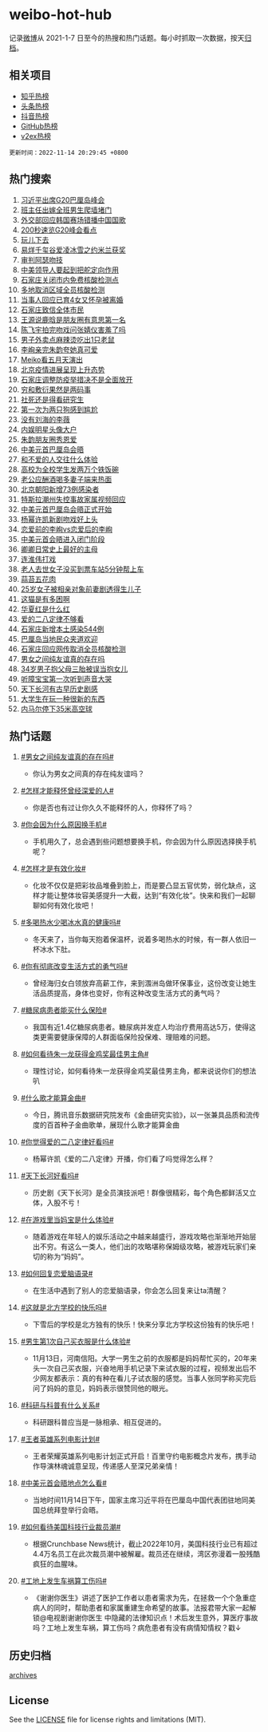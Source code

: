 # weibo-hot-hub

记录[微博](https://www.weibo.com)从 2021-1-7 日至今的热搜和热门话题。每小时抓取一次数据，按天[归档](archives)。

## 相关项目

- [知乎热榜](https://github.com/lonnyzhang423/zhihu-hot-hub)
- [头条热榜](https://github.com/lonnyzhang423/toutiao-hot-hub)
- [抖音热榜](https://github.com/lonnyzhang423/douyin-hot-hub)
- [GitHub热榜](https://github.com/lonnyzhang423/github-hot-hub)
- [v2ex热榜](https://github.com/lonnyzhang423/v2ex-hot-hub)


`更新时间：2022-11-14 20:29:45 +0800`

## 热门搜索

1. [习近平出席G20巴厘岛峰会](https://m.weibo.cn/search?containerid=100103type%3D1%26t%3D10%26q%3D%23%E4%B9%A0%E8%BF%91%E5%B9%B3%E5%87%BA%E5%B8%ADG20%E5%B7%B4%E5%8E%98%E5%B2%9B%E5%B3%B0%E4%BC%9A%23&stream_entry_id=51&isnewpage=1&extparam=seat%3D1%26cate%3D10103%26pos%3D0%26dgr%3D0%26filter_type%3Drealtimehot%26c_type%3D51%26display_time%3D1668428983%26pre_seqid%3D1668428983715027607163&luicode=10000011&lfid=106003type%253D25%2526t%253D3%2526disable_hot%253D1%2526filter_type%253Drealtimehot)
1. [班主任出嫁全班男生爬墙堵门](https://m.weibo.cn/search?containerid=100103type%3D1%26t%3D10%26q%3D%23%E7%8F%AD%E4%B8%BB%E4%BB%BB%E5%87%BA%E5%AB%81%E5%85%A8%E7%8F%AD%E7%94%B7%E7%94%9F%E7%88%AC%E5%A2%99%E5%A0%B5%E9%97%A8%23&stream_entry_id=31&isnewpage=1&extparam=seat%3D1%26lcate%3D5001%26filter_type%3Drealtimehot%26dgr%3D0%26c_type%3D31%26q%3D%2523%25E7%258F%25AD%25E4%25B8%25BB%25E4%25BB%25BB%25E5%2587%25BA%25E5%25AB%2581%25E5%2585%25A8%25E7%258F%25AD%25E7%2594%25B7%25E7%2594%259F%25E7%2588%25AC%25E5%25A2%2599%25E5%25A0%25B5%25E9%2597%25A8%2523%26cate%3D5001%26pos%3D0%26band_rank%3D1%26flag%3D1%26realpos%3D1%26display_time%3D1668428983%26pre_seqid%3D1668428983715027607163&luicode=10000011&lfid=106003type%253D25%2526t%253D3%2526disable_hot%253D1%2526filter_type%253Drealtimehot)
1. [外交部回应韩国赛场错播中国国歌](https://m.weibo.cn/search?containerid=100103type%3D1%26t%3D10%26q%3D%23%E5%A4%96%E4%BA%A4%E9%83%A8%E5%9B%9E%E5%BA%94%E9%9F%A9%E5%9B%BD%E8%B5%9B%E5%9C%BA%E9%94%99%E6%92%AD%E4%B8%AD%E5%9B%BD%E5%9B%BD%E6%AD%8C%23&stream_entry_id=31&isnewpage=1&extparam=seat%3D1%26lcate%3D5001%26filter_type%3Drealtimehot%26dgr%3D0%26c_type%3D31%26q%3D%2523%25E5%25A4%2596%25E4%25BA%25A4%25E9%2583%25A8%25E5%259B%259E%25E5%25BA%2594%25E9%259F%25A9%25E5%259B%25BD%25E8%25B5%259B%25E5%259C%25BA%25E9%2594%2599%25E6%2592%25AD%25E4%25B8%25AD%25E5%259B%25BD%25E5%259B%25BD%25E6%25AD%258C%2523%26cate%3D5001%26pos%3D1%26band_rank%3D2%26flag%3D0%26realpos%3D2%26display_time%3D1668428983%26pre_seqid%3D1668428983715027607163&luicode=10000011&lfid=106003type%253D25%2526t%253D3%2526disable_hot%253D1%2526filter_type%253Drealtimehot)
1. [200秒速览G20峰会看点](https://m.weibo.cn/search?containerid=100103type%3D1%26t%3D10%26q%3D%23200%E7%A7%92%E9%80%9F%E8%A7%88G20%E5%B3%B0%E4%BC%9A%E7%9C%8B%E7%82%B9%23&stream_entry_id=31&isnewpage=1&extparam=seat%3D1%26lcate%3D5001%26filter_type%3Drealtimehot%26dgr%3D0%26c_type%3D31%26q%3D%2523200%25E7%25A7%2592%25E9%2580%259F%25E8%25A7%2588G20%25E5%25B3%25B0%25E4%25BC%259A%25E7%259C%258B%25E7%2582%25B9%2523%26cate%3D5001%26pos%3D2%26band_rank%3D3%26flag%3D0%26realpos%3D3%26display_time%3D1668428983%26pre_seqid%3D1668428983715027607163&luicode=10000011&lfid=106003type%253D25%2526t%253D3%2526disable_hot%253D1%2526filter_type%253Drealtimehot)
1. [玩儿下去](https://m.weibo.cn/search?containerid=100103type%3D1%26t%3D10%26q%3D%23%E7%8E%A9%E5%84%BF%E4%B8%8B%E5%8E%BB%23&stream_entry_id=31&isnewpage=1&extparam=seat%3D1%26lcate%3D5001%26filter_type%3Drealtimehot%26dgr%3D0%26c_type%3D31%26adid%3D171890%26q%3D%2523%25E7%258E%25A9%25E5%2584%25BF%25E4%25B8%258B%25E5%258E%25BB%2523%26cate%3D5001%26pos%3D3%26topic_ad%3D1%26band_rank%3D4%26display_time%3D1668428983%26pre_seqid%3D1668428983715027607163&luicode=10000011&lfid=106003type%253D25%2526t%253D3%2526disable_hot%253D1%2526filter_type%253Drealtimehot)
1. [易烊千玺谷爱凌冰雪之约米兰获奖](https://m.weibo.cn/search?containerid=100103type%3D1%26t%3D10%26q%3D%23%E6%98%93%E7%83%8A%E5%8D%83%E7%8E%BA%E8%B0%B7%E7%88%B1%E5%87%8C%E5%86%B0%E9%9B%AA%E4%B9%8B%E7%BA%A6%E7%B1%B3%E5%85%B0%E8%8E%B7%E5%A5%96%23&stream_entry_id=31&isnewpage=1&extparam=seat%3D1%26lcate%3D5001%26filter_type%3Drealtimehot%26dgr%3D0%26c_type%3D31%26q%3D%2523%25E6%2598%2593%25E7%2583%258A%25E5%258D%2583%25E7%258E%25BA%25E8%25B0%25B7%25E7%2588%25B1%25E5%2587%258C%25E5%2586%25B0%25E9%259B%25AA%25E4%25B9%258B%25E7%25BA%25A6%25E7%25B1%25B3%25E5%2585%25B0%25E8%258E%25B7%25E5%25A5%2596%2523%26cate%3D5001%26pos%3D4%26band_rank%3D4%26flag%3D1%26realpos%3D4%26display_time%3D1668428983%26pre_seqid%3D1668428983715027607163&luicode=10000011&lfid=106003type%253D25%2526t%253D3%2526disable_hot%253D1%2526filter_type%253Drealtimehot)
1. [审判阿瑟吻技](https://m.weibo.cn/search?containerid=100103type%3D1%26t%3D10%26q%3D%23%E5%AE%A1%E5%88%A4%E9%98%BF%E7%91%9F%E5%90%BB%E6%8A%80%23&stream_entry_id=31&isnewpage=1&extparam=seat%3D1%26lcate%3D5001%26filter_type%3Drealtimehot%26dgr%3D0%26c_type%3D31%26q%3D%2523%25E5%25AE%25A1%25E5%2588%25A4%25E9%2598%25BF%25E7%2591%259F%25E5%2590%25BB%25E6%258A%2580%2523%26cate%3D5001%26pos%3D5%26band_rank%3D5%26flag%3D1%26realpos%3D5%26display_time%3D1668428983%26pre_seqid%3D1668428983715027607163&luicode=10000011&lfid=106003type%253D25%2526t%253D3%2526disable_hot%253D1%2526filter_type%253Drealtimehot)
1. [中美领导人要起到把舵定向作用](https://m.weibo.cn/search?containerid=100103type%3D1%26t%3D10%26q%3D%23%E4%B8%AD%E7%BE%8E%E9%A2%86%E5%AF%BC%E4%BA%BA%E8%A6%81%E8%B5%B7%E5%88%B0%E6%8A%8A%E8%88%B5%E5%AE%9A%E5%90%91%E4%BD%9C%E7%94%A8%23&stream_entry_id=31&isnewpage=1&extparam=seat%3D1%26lcate%3D5001%26filter_type%3Drealtimehot%26dgr%3D0%26c_type%3D31%26q%3D%2523%25E4%25B8%25AD%25E7%25BE%258E%25E9%25A2%2586%25E5%25AF%25BC%25E4%25BA%25BA%25E8%25A6%2581%25E8%25B5%25B7%25E5%2588%25B0%25E6%258A%258A%25E8%2588%25B5%25E5%25AE%259A%25E5%2590%2591%25E4%25BD%259C%25E7%2594%25A8%2523%26cate%3D5001%26pos%3D6%26band_rank%3D6%26flag%3D0%26realpos%3D6%26display_time%3D1668428983%26pre_seqid%3D1668428983715027607163&luicode=10000011&lfid=106003type%253D25%2526t%253D3%2526disable_hot%253D1%2526filter_type%253Drealtimehot)
1. [石家庄关闭市内免费核酸检测点](https://m.weibo.cn/search?containerid=100103type%3D1%26t%3D10%26q%3D%23%E7%9F%B3%E5%AE%B6%E5%BA%84%E5%85%B3%E9%97%AD%E5%B8%82%E5%86%85%E5%85%8D%E8%B4%B9%E6%A0%B8%E9%85%B8%E6%A3%80%E6%B5%8B%E7%82%B9%23&stream_entry_id=31&isnewpage=1&extparam=seat%3D1%26lcate%3D5001%26filter_type%3Drealtimehot%26dgr%3D0%26c_type%3D31%26q%3D%2523%25E7%259F%25B3%25E5%25AE%25B6%25E5%25BA%2584%25E5%2585%25B3%25E9%2597%25AD%25E5%25B8%2582%25E5%2586%2585%25E5%2585%258D%25E8%25B4%25B9%25E6%25A0%25B8%25E9%2585%25B8%25E6%25A3%2580%25E6%25B5%258B%25E7%2582%25B9%2523%26cate%3D5001%26pos%3D7%26band_rank%3D7%26flag%3D2%26realpos%3D7%26display_time%3D1668428983%26pre_seqid%3D1668428983715027607163&luicode=10000011&lfid=106003type%253D25%2526t%253D3%2526disable_hot%253D1%2526filter_type%253Drealtimehot)
1. [多地取消区域全员核酸检测](https://m.weibo.cn/search?containerid=100103type%3D1%26t%3D10%26q%3D%23%E5%A4%9A%E5%9C%B0%E5%8F%96%E6%B6%88%E5%8C%BA%E5%9F%9F%E5%85%A8%E5%91%98%E6%A0%B8%E9%85%B8%E6%A3%80%E6%B5%8B%23&stream_entry_id=31&isnewpage=1&extparam=seat%3D1%26lcate%3D5001%26filter_type%3Drealtimehot%26dgr%3D0%26c_type%3D31%26q%3D%2523%25E5%25A4%259A%25E5%259C%25B0%25E5%258F%2596%25E6%25B6%2588%25E5%258C%25BA%25E5%259F%259F%25E5%2585%25A8%25E5%2591%2598%25E6%25A0%25B8%25E9%2585%25B8%25E6%25A3%2580%25E6%25B5%258B%2523%26cate%3D5001%26pos%3D8%26band_rank%3D8%26flag%3D16%26realpos%3D8%26display_time%3D1668428983%26pre_seqid%3D1668428983715027607163&luicode=10000011&lfid=106003type%253D25%2526t%253D3%2526disable_hot%253D1%2526filter_type%253Drealtimehot)
1. [当事人回应已育4女又怀孕被离婚](https://m.weibo.cn/search?containerid=100103type%3D1%26t%3D10%26q%3D%23%E5%BD%93%E4%BA%8B%E4%BA%BA%E5%9B%9E%E5%BA%94%E5%B7%B2%E8%82%B24%E5%A5%B3%E5%8F%88%E6%80%80%E5%AD%95%E8%A2%AB%E7%A6%BB%E5%A9%9A%23&stream_entry_id=31&isnewpage=1&extparam=seat%3D1%26lcate%3D5001%26filter_type%3Drealtimehot%26dgr%3D0%26c_type%3D31%26q%3D%2523%25E5%25BD%2593%25E4%25BA%258B%25E4%25BA%25BA%25E5%259B%259E%25E5%25BA%2594%25E5%25B7%25B2%25E8%2582%25B24%25E5%25A5%25B3%25E5%258F%2588%25E6%2580%2580%25E5%25AD%2595%25E8%25A2%25AB%25E7%25A6%25BB%25E5%25A9%259A%2523%26cate%3D5001%26pos%3D9%26band_rank%3D9%26flag%3D0%26realpos%3D9%26display_time%3D1668428983%26pre_seqid%3D1668428983715027607163&luicode=10000011&lfid=106003type%253D25%2526t%253D3%2526disable_hot%253D1%2526filter_type%253Drealtimehot)
1. [石家庄致信全体市民](https://m.weibo.cn/search?containerid=100103type%3D1%26t%3D10%26q%3D%23%E7%9F%B3%E5%AE%B6%E5%BA%84%E8%87%B4%E4%BF%A1%E5%85%A8%E4%BD%93%E5%B8%82%E6%B0%91%23&stream_entry_id=31&isnewpage=1&extparam=seat%3D1%26lcate%3D5001%26filter_type%3Drealtimehot%26dgr%3D0%26c_type%3D31%26q%3D%2523%25E7%259F%25B3%25E5%25AE%25B6%25E5%25BA%2584%25E8%2587%25B4%25E4%25BF%25A1%25E5%2585%25A8%25E4%25BD%2593%25E5%25B8%2582%25E6%25B0%2591%2523%26cate%3D5001%26pos%3D10%26band_rank%3D10%26flag%3D16%26realpos%3D10%26display_time%3D1668428983%26pre_seqid%3D1668428983715027607163&luicode=10000011&lfid=106003type%253D25%2526t%253D3%2526disable_hot%253D1%2526filter_type%253Drealtimehot)
1. [王源说鹿晗是朋友圈有意思第一名](https://m.weibo.cn/search?containerid=100103type%3D1%26t%3D10%26q%3D%23%E7%8E%8B%E6%BA%90%E8%AF%B4%E9%B9%BF%E6%99%97%E6%98%AF%E6%9C%8B%E5%8F%8B%E5%9C%88%E6%9C%89%E6%84%8F%E6%80%9D%E7%AC%AC%E4%B8%80%E5%90%8D%23&stream_entry_id=31&isnewpage=1&extparam=seat%3D1%26lcate%3D5001%26filter_type%3Drealtimehot%26dgr%3D0%26c_type%3D31%26q%3D%2523%25E7%258E%258B%25E6%25BA%2590%25E8%25AF%25B4%25E9%25B9%25BF%25E6%2599%2597%25E6%2598%25AF%25E6%259C%258B%25E5%258F%258B%25E5%259C%2588%25E6%259C%2589%25E6%2584%258F%25E6%2580%259D%25E7%25AC%25AC%25E4%25B8%2580%25E5%2590%258D%2523%26cate%3D5001%26pos%3D11%26band_rank%3D11%26flag%3D2%26realpos%3D11%26display_time%3D1668428983%26pre_seqid%3D1668428983715027607163&luicode=10000011&lfid=106003type%253D25%2526t%253D3%2526disable_hot%253D1%2526filter_type%253Drealtimehot)
1. [陈飞宇拍完吻戏问张婧仪害羞了吗](https://m.weibo.cn/search?containerid=100103type%3D1%26t%3D10%26q%3D%23%E9%99%88%E9%A3%9E%E5%AE%87%E6%8B%8D%E5%AE%8C%E5%90%BB%E6%88%8F%E9%97%AE%E5%BC%A0%E5%A9%A7%E4%BB%AA%E5%AE%B3%E7%BE%9E%E4%BA%86%E5%90%97%23&stream_entry_id=31&isnewpage=1&extparam=seat%3D1%26lcate%3D5001%26filter_type%3Drealtimehot%26dgr%3D0%26c_type%3D31%26q%3D%2523%25E9%2599%2588%25E9%25A3%259E%25E5%25AE%2587%25E6%258B%258D%25E5%25AE%258C%25E5%2590%25BB%25E6%2588%258F%25E9%2597%25AE%25E5%25BC%25A0%25E5%25A9%25A7%25E4%25BB%25AA%25E5%25AE%25B3%25E7%25BE%259E%25E4%25BA%2586%25E5%2590%2597%2523%26cate%3D5001%26pos%3D12%26band_rank%3D12%26flag%3D0%26realpos%3D12%26display_time%3D1668428983%26pre_seqid%3D1668428983715027607163&luicode=10000011&lfid=106003type%253D25%2526t%253D3%2526disable_hot%253D1%2526filter_type%253Drealtimehot)
1. [男子外卖点麻辣烫吃出1只老鼠](https://m.weibo.cn/search?containerid=100103type%3D1%26t%3D10%26q%3D%23%E7%94%B7%E5%AD%90%E5%A4%96%E5%8D%96%E7%82%B9%E9%BA%BB%E8%BE%A3%E7%83%AB%E5%90%83%E5%87%BA1%E5%8F%AA%E8%80%81%E9%BC%A0%23&stream_entry_id=31&isnewpage=1&extparam=seat%3D1%26lcate%3D5001%26filter_type%3Drealtimehot%26dgr%3D0%26c_type%3D31%26q%3D%2523%25E7%2594%25B7%25E5%25AD%2590%25E5%25A4%2596%25E5%258D%2596%25E7%2582%25B9%25E9%25BA%25BB%25E8%25BE%25A3%25E7%2583%25AB%25E5%2590%2583%25E5%2587%25BA1%25E5%258F%25AA%25E8%2580%2581%25E9%25BC%25A0%2523%26cate%3D5001%26pos%3D13%26band_rank%3D13%26flag%3D1%26realpos%3D13%26display_time%3D1668428983%26pre_seqid%3D1668428983715027607163&luicode=10000011&lfid=106003type%253D25%2526t%253D3%2526disable_hot%253D1%2526filter_type%253Drealtimehot)
1. [李峋亲完朱韵夸她真可爱](https://m.weibo.cn/search?containerid=100103type%3D1%26t%3D10%26q%3D%23%E6%9D%8E%E5%B3%8B%E4%BA%B2%E5%AE%8C%E6%9C%B1%E9%9F%B5%E5%A4%B8%E5%A5%B9%E7%9C%9F%E5%8F%AF%E7%88%B1%23&stream_entry_id=31&isnewpage=1&extparam=seat%3D1%26lcate%3D5001%26filter_type%3Drealtimehot%26dgr%3D0%26c_type%3D31%26q%3D%2523%25E6%259D%258E%25E5%25B3%258B%25E4%25BA%25B2%25E5%25AE%258C%25E6%259C%25B1%25E9%259F%25B5%25E5%25A4%25B8%25E5%25A5%25B9%25E7%259C%259F%25E5%258F%25AF%25E7%2588%25B1%2523%26cate%3D5001%26pos%3D14%26band_rank%3D14%26flag%3D1%26realpos%3D14%26display_time%3D1668428983%26pre_seqid%3D1668428983715027607163&luicode=10000011&lfid=106003type%253D25%2526t%253D3%2526disable_hot%253D1%2526filter_type%253Drealtimehot)
1. [Meiko看五月天演出](https://m.weibo.cn/search?containerid=100103type%3D1%26t%3D10%26q%3D%23Meiko%E7%9C%8B%E4%BA%94%E6%9C%88%E5%A4%A9%E6%BC%94%E5%87%BA%23&stream_entry_id=31&isnewpage=1&extparam=seat%3D1%26lcate%3D5001%26filter_type%3Drealtimehot%26dgr%3D0%26c_type%3D31%26q%3D%2523Meiko%25E7%259C%258B%25E4%25BA%2594%25E6%259C%2588%25E5%25A4%25A9%25E6%25BC%2594%25E5%2587%25BA%2523%26cate%3D5001%26pos%3D15%26band_rank%3D15%26flag%3D1%26realpos%3D15%26display_time%3D1668428983%26pre_seqid%3D1668428983715027607163&luicode=10000011&lfid=106003type%253D25%2526t%253D3%2526disable_hot%253D1%2526filter_type%253Drealtimehot)
1. [北京疫情进展呈现上升态势](https://m.weibo.cn/search?containerid=100103type%3D1%26t%3D10%26q%3D%23%E5%8C%97%E4%BA%AC%E7%96%AB%E6%83%85%E8%BF%9B%E5%B1%95%E5%91%88%E7%8E%B0%E4%B8%8A%E5%8D%87%E6%80%81%E5%8A%BF%23&stream_entry_id=31&isnewpage=1&extparam=seat%3D1%26lcate%3D5001%26filter_type%3Drealtimehot%26dgr%3D0%26c_type%3D31%26q%3D%2523%25E5%258C%2597%25E4%25BA%25AC%25E7%2596%25AB%25E6%2583%2585%25E8%25BF%259B%25E5%25B1%2595%25E5%2591%2588%25E7%258E%25B0%25E4%25B8%258A%25E5%258D%2587%25E6%2580%2581%25E5%258A%25BF%2523%26cate%3D5001%26pos%3D16%26band_rank%3D16%26flag%3D1%26realpos%3D16%26display_time%3D1668428983%26pre_seqid%3D1668428983715027607163&luicode=10000011&lfid=106003type%253D25%2526t%253D3%2526disable_hot%253D1%2526filter_type%253Drealtimehot)
1. [石家庄调整防疫举措决不是全面放开](https://m.weibo.cn/search?containerid=100103type%3D1%26t%3D10%26q%3D%23%E7%9F%B3%E5%AE%B6%E5%BA%84%E8%B0%83%E6%95%B4%E9%98%B2%E7%96%AB%E4%B8%BE%E6%8E%AA%E5%86%B3%E4%B8%8D%E6%98%AF%E5%85%A8%E9%9D%A2%E6%94%BE%E5%BC%80%23&stream_entry_id=31&isnewpage=1&extparam=seat%3D1%26lcate%3D5001%26filter_type%3Drealtimehot%26dgr%3D0%26c_type%3D31%26q%3D%2523%25E7%259F%25B3%25E5%25AE%25B6%25E5%25BA%2584%25E8%25B0%2583%25E6%2595%25B4%25E9%2598%25B2%25E7%2596%25AB%25E4%25B8%25BE%25E6%258E%25AA%25E5%2586%25B3%25E4%25B8%258D%25E6%2598%25AF%25E5%2585%25A8%25E9%259D%25A2%25E6%2594%25BE%25E5%25BC%2580%2523%26cate%3D5001%26pos%3D17%26band_rank%3D17%26flag%3D0%26realpos%3D17%26display_time%3D1668428983%26pre_seqid%3D1668428983715027607163&luicode=10000011&lfid=106003type%253D25%2526t%253D3%2526disable_hot%253D1%2526filter_type%253Drealtimehot)
1. [穷和敷衍果然是两码事](https://m.weibo.cn/search?containerid=100103type%3D1%26t%3D10%26q%3D%23%E7%A9%B7%E5%92%8C%E6%95%B7%E8%A1%8D%E6%9E%9C%E7%84%B6%E6%98%AF%E4%B8%A4%E7%A0%81%E4%BA%8B%23&stream_entry_id=31&isnewpage=1&extparam=seat%3D1%26lcate%3D5001%26filter_type%3Drealtimehot%26dgr%3D0%26c_type%3D31%26q%3D%2523%25E7%25A9%25B7%25E5%2592%258C%25E6%2595%25B7%25E8%25A1%258D%25E6%259E%259C%25E7%2584%25B6%25E6%2598%25AF%25E4%25B8%25A4%25E7%25A0%2581%25E4%25BA%258B%2523%26cate%3D5001%26pos%3D18%26band_rank%3D18%26flag%3D1%26realpos%3D18%26display_time%3D1668428983%26pre_seqid%3D1668428983715027607163&luicode=10000011&lfid=106003type%253D25%2526t%253D3%2526disable_hot%253D1%2526filter_type%253Drealtimehot)
1. [社死还是得看研究生](https://m.weibo.cn/search?containerid=100103type%3D1%26t%3D10%26q%3D%23%E7%A4%BE%E6%AD%BB%E8%BF%98%E6%98%AF%E5%BE%97%E7%9C%8B%E7%A0%94%E7%A9%B6%E7%94%9F%23&stream_entry_id=31&isnewpage=1&extparam=seat%3D1%26lcate%3D5001%26filter_type%3Drealtimehot%26dgr%3D0%26c_type%3D31%26q%3D%2523%25E7%25A4%25BE%25E6%25AD%25BB%25E8%25BF%2598%25E6%2598%25AF%25E5%25BE%2597%25E7%259C%258B%25E7%25A0%2594%25E7%25A9%25B6%25E7%2594%259F%2523%26cate%3D5001%26pos%3D19%26band_rank%3D19%26flag%3D0%26realpos%3D19%26display_time%3D1668428983%26pre_seqid%3D1668428983715027607163&luicode=10000011&lfid=106003type%253D25%2526t%253D3%2526disable_hot%253D1%2526filter_type%253Drealtimehot)
1. [第一次为两只狗感到尴尬](https://m.weibo.cn/search?containerid=100103type%3D1%26t%3D10%26q%3D%23%E7%AC%AC%E4%B8%80%E6%AC%A1%E4%B8%BA%E4%B8%A4%E5%8F%AA%E7%8B%97%E6%84%9F%E5%88%B0%E5%B0%B4%E5%B0%AC%23&stream_entry_id=31&isnewpage=1&extparam=seat%3D1%26lcate%3D5001%26filter_type%3Drealtimehot%26dgr%3D0%26c_type%3D31%26q%3D%2523%25E7%25AC%25AC%25E4%25B8%2580%25E6%25AC%25A1%25E4%25B8%25BA%25E4%25B8%25A4%25E5%258F%25AA%25E7%258B%2597%25E6%2584%259F%25E5%2588%25B0%25E5%25B0%25B4%25E5%25B0%25AC%2523%26cate%3D5001%26pos%3D20%26band_rank%3D20%26flag%3D1%26realpos%3D20%26display_time%3D1668428983%26pre_seqid%3D1668428983715027607163&luicode=10000011&lfid=106003type%253D25%2526t%253D3%2526disable_hot%253D1%2526filter_type%253Drealtimehot)
1. [没有刘海的李薇](https://m.weibo.cn/search?containerid=100103type%3D1%26t%3D10%26q%3D%23%E6%B2%A1%E6%9C%89%E5%88%98%E6%B5%B7%E7%9A%84%E6%9D%8E%E8%96%87%23&stream_entry_id=31&isnewpage=1&extparam=seat%3D1%26lcate%3D5001%26filter_type%3Drealtimehot%26dgr%3D0%26c_type%3D31%26q%3D%2523%25E6%25B2%25A1%25E6%259C%2589%25E5%2588%2598%25E6%25B5%25B7%25E7%259A%2584%25E6%259D%258E%25E8%2596%2587%2523%26cate%3D5001%26pos%3D21%26band_rank%3D21%26flag%3D1%26realpos%3D21%26display_time%3D1668428983%26pre_seqid%3D1668428983715027607163&luicode=10000011&lfid=106003type%253D25%2526t%253D3%2526disable_hot%253D1%2526filter_type%253Drealtimehot)
1. [内娱明星头像大户](https://m.weibo.cn/search?containerid=100103type%3D1%26t%3D10%26q%3D%23%E5%86%85%E5%A8%B1%E6%98%8E%E6%98%9F%E5%A4%B4%E5%83%8F%E5%A4%A7%E6%88%B7%23&stream_entry_id=31&isnewpage=1&extparam=seat%3D1%26lcate%3D5001%26filter_type%3Drealtimehot%26dgr%3D0%26c_type%3D31%26q%3D%2523%25E5%2586%2585%25E5%25A8%25B1%25E6%2598%258E%25E6%2598%259F%25E5%25A4%25B4%25E5%2583%258F%25E5%25A4%25A7%25E6%2588%25B7%2523%26cate%3D5001%26pos%3D22%26band_rank%3D22%26flag%3D0%26realpos%3D22%26display_time%3D1668428983%26pre_seqid%3D1668428983715027607163&luicode=10000011&lfid=106003type%253D25%2526t%253D3%2526disable_hot%253D1%2526filter_type%253Drealtimehot)
1. [朱韵朋友圈秀恩爱](https://m.weibo.cn/search?containerid=100103type%3D1%26t%3D10%26q%3D%23%E6%9C%B1%E9%9F%B5%E6%9C%8B%E5%8F%8B%E5%9C%88%E7%A7%80%E6%81%A9%E7%88%B1%23&stream_entry_id=31&isnewpage=1&extparam=seat%3D1%26lcate%3D5001%26filter_type%3Drealtimehot%26dgr%3D0%26c_type%3D31%26q%3D%2523%25E6%259C%25B1%25E9%259F%25B5%25E6%259C%258B%25E5%258F%258B%25E5%259C%2588%25E7%25A7%2580%25E6%2581%25A9%25E7%2588%25B1%2523%26cate%3D5001%26pos%3D23%26band_rank%3D23%26flag%3D0%26realpos%3D23%26display_time%3D1668428983%26pre_seqid%3D1668428983715027607163&luicode=10000011&lfid=106003type%253D25%2526t%253D3%2526disable_hot%253D1%2526filter_type%253Drealtimehot)
1. [中美元首巴厘岛会晤](https://m.weibo.cn/search?containerid=100103type%3D1%26t%3D10%26q%3D%23%E4%B8%AD%E7%BE%8E%E5%85%83%E9%A6%96%E5%B7%B4%E5%8E%98%E5%B2%9B%E4%BC%9A%E6%99%A4%23&stream_entry_id=31&isnewpage=1&extparam=seat%3D1%26lcate%3D5001%26filter_type%3Drealtimehot%26dgr%3D0%26c_type%3D31%26q%3D%2523%25E4%25B8%25AD%25E7%25BE%258E%25E5%2585%2583%25E9%25A6%2596%25E5%25B7%25B4%25E5%258E%2598%25E5%25B2%259B%25E4%25BC%259A%25E6%2599%25A4%2523%26cate%3D5001%26pos%3D24%26band_rank%3D24%26flag%3D0%26realpos%3D24%26display_time%3D1668428983%26pre_seqid%3D1668428983715027607163&luicode=10000011&lfid=106003type%253D25%2526t%253D3%2526disable_hot%253D1%2526filter_type%253Drealtimehot)
1. [和不爱的人交往什么体验](https://m.weibo.cn/search?containerid=100103type%3D1%26t%3D10%26q%3D%23%E5%92%8C%E4%B8%8D%E7%88%B1%E7%9A%84%E4%BA%BA%E4%BA%A4%E5%BE%80%E4%BB%80%E4%B9%88%E4%BD%93%E9%AA%8C%23&stream_entry_id=31&isnewpage=1&extparam=seat%3D1%26lcate%3D5001%26filter_type%3Drealtimehot%26dgr%3D0%26c_type%3D31%26q%3D%2523%25E5%2592%258C%25E4%25B8%258D%25E7%2588%25B1%25E7%259A%2584%25E4%25BA%25BA%25E4%25BA%25A4%25E5%25BE%2580%25E4%25BB%2580%25E4%25B9%2588%25E4%25BD%2593%25E9%25AA%258C%2523%26cate%3D5001%26pos%3D25%26band_rank%3D25%26flag%3D0%26realpos%3D25%26display_time%3D1668428983%26pre_seqid%3D1668428983715027607163&luicode=10000011&lfid=106003type%253D25%2526t%253D3%2526disable_hot%253D1%2526filter_type%253Drealtimehot)
1. [高校为全校学生发两万个铁饭碗](https://m.weibo.cn/search?containerid=100103type%3D1%26t%3D10%26q%3D%23%E9%AB%98%E6%A0%A1%E4%B8%BA%E5%85%A8%E6%A0%A1%E5%AD%A6%E7%94%9F%E5%8F%91%E4%B8%A4%E4%B8%87%E4%B8%AA%E9%93%81%E9%A5%AD%E7%A2%97%23&stream_entry_id=31&isnewpage=1&extparam=seat%3D1%26lcate%3D5001%26filter_type%3Drealtimehot%26dgr%3D0%26c_type%3D31%26q%3D%2523%25E9%25AB%2598%25E6%25A0%25A1%25E4%25B8%25BA%25E5%2585%25A8%25E6%25A0%25A1%25E5%25AD%25A6%25E7%2594%259F%25E5%258F%2591%25E4%25B8%25A4%25E4%25B8%2587%25E4%25B8%25AA%25E9%2593%2581%25E9%25A5%25AD%25E7%25A2%2597%2523%26cate%3D5001%26pos%3D26%26band_rank%3D26%26flag%3D1%26realpos%3D26%26display_time%3D1668428983%26pre_seqid%3D1668428983715027607163&luicode=10000011&lfid=106003type%253D25%2526t%253D3%2526disable_hot%253D1%2526filter_type%253Drealtimehot)
1. [老公应酬酒喝多妻子端来热面](https://m.weibo.cn/search?containerid=100103type%3D1%26t%3D10%26q%3D%23%E8%80%81%E5%85%AC%E5%BA%94%E9%85%AC%E9%85%92%E5%96%9D%E5%A4%9A%E5%A6%BB%E5%AD%90%E7%AB%AF%E6%9D%A5%E7%83%AD%E9%9D%A2%23&stream_entry_id=31&isnewpage=1&extparam=seat%3D1%26lcate%3D5001%26filter_type%3Drealtimehot%26dgr%3D0%26c_type%3D31%26q%3D%2523%25E8%2580%2581%25E5%2585%25AC%25E5%25BA%2594%25E9%2585%25AC%25E9%2585%2592%25E5%2596%259D%25E5%25A4%259A%25E5%25A6%25BB%25E5%25AD%2590%25E7%25AB%25AF%25E6%259D%25A5%25E7%2583%25AD%25E9%259D%25A2%2523%26cate%3D5001%26pos%3D27%26band_rank%3D27%26flag%3D0%26realpos%3D27%26display_time%3D1668428983%26pre_seqid%3D1668428983715027607163&luicode=10000011&lfid=106003type%253D25%2526t%253D3%2526disable_hot%253D1%2526filter_type%253Drealtimehot)
1. [北京朝阳新增73例感染者](https://m.weibo.cn/search?containerid=100103type%3D1%26t%3D10%26q%3D%23%E5%8C%97%E4%BA%AC%E6%9C%9D%E9%98%B3%E6%96%B0%E5%A2%9E73%E4%BE%8B%E6%84%9F%E6%9F%93%E8%80%85%23&stream_entry_id=31&isnewpage=1&extparam=seat%3D1%26lcate%3D5001%26filter_type%3Drealtimehot%26dgr%3D0%26c_type%3D31%26q%3D%2523%25E5%258C%2597%25E4%25BA%25AC%25E6%259C%259D%25E9%2598%25B3%25E6%2596%25B0%25E5%25A2%259E73%25E4%25BE%258B%25E6%2584%259F%25E6%259F%2593%25E8%2580%2585%2523%26cate%3D5001%26pos%3D28%26band_rank%3D28%26flag%3D0%26realpos%3D28%26display_time%3D1668428983%26pre_seqid%3D1668428983715027607163&luicode=10000011&lfid=106003type%253D25%2526t%253D3%2526disable_hot%253D1%2526filter_type%253Drealtimehot)
1. [特斯拉潮州失控事故家属视频回应](https://m.weibo.cn/search?containerid=100103type%3D1%26t%3D10%26q%3D%23%E7%89%B9%E6%96%AF%E6%8B%89%E6%BD%AE%E5%B7%9E%E5%A4%B1%E6%8E%A7%E4%BA%8B%E6%95%85%E5%AE%B6%E5%B1%9E%E8%A7%86%E9%A2%91%E5%9B%9E%E5%BA%94%23&stream_entry_id=31&isnewpage=1&extparam=seat%3D1%26lcate%3D5001%26filter_type%3Drealtimehot%26dgr%3D0%26c_type%3D31%26q%3D%2523%25E7%2589%25B9%25E6%2596%25AF%25E6%258B%2589%25E6%25BD%25AE%25E5%25B7%259E%25E5%25A4%25B1%25E6%258E%25A7%25E4%25BA%258B%25E6%2595%2585%25E5%25AE%25B6%25E5%25B1%259E%25E8%25A7%2586%25E9%25A2%2591%25E5%259B%259E%25E5%25BA%2594%2523%26cate%3D5001%26pos%3D29%26band_rank%3D29%26flag%3D0%26realpos%3D29%26display_time%3D1668428983%26pre_seqid%3D1668428983715027607163&luicode=10000011&lfid=106003type%253D25%2526t%253D3%2526disable_hot%253D1%2526filter_type%253Drealtimehot)
1. [中美元首巴厘岛会晤正式开始](https://m.weibo.cn/search?containerid=100103type%3D1%26t%3D10%26q%3D%23%E4%B8%AD%E7%BE%8E%E5%85%83%E9%A6%96%E5%B7%B4%E5%8E%98%E5%B2%9B%E4%BC%9A%E6%99%A4%E6%AD%A3%E5%BC%8F%E5%BC%80%E5%A7%8B%23&stream_entry_id=31&isnewpage=1&extparam=seat%3D1%26lcate%3D5001%26filter_type%3Drealtimehot%26dgr%3D0%26c_type%3D31%26q%3D%2523%25E4%25B8%25AD%25E7%25BE%258E%25E5%2585%2583%25E9%25A6%2596%25E5%25B7%25B4%25E5%258E%2598%25E5%25B2%259B%25E4%25BC%259A%25E6%2599%25A4%25E6%25AD%25A3%25E5%25BC%258F%25E5%25BC%2580%25E5%25A7%258B%2523%26cate%3D5001%26pos%3D30%26band_rank%3D30%26flag%3D0%26realpos%3D30%26display_time%3D1668428983%26pre_seqid%3D1668428983715027607163&luicode=10000011&lfid=106003type%253D25%2526t%253D3%2526disable_hot%253D1%2526filter_type%253Drealtimehot)
1. [杨幂许凯新剧吻戏好上头](https://m.weibo.cn/search?containerid=100103type%3D1%26t%3D10%26q%3D%23%E6%9D%A8%E5%B9%82%E8%AE%B8%E5%87%AF%E6%96%B0%E5%89%A7%E5%90%BB%E6%88%8F%E5%A5%BD%E4%B8%8A%E5%A4%B4%23&stream_entry_id=31&isnewpage=1&extparam=seat%3D1%26lcate%3D5001%26filter_type%3Drealtimehot%26dgr%3D0%26c_type%3D31%26q%3D%2523%25E6%259D%25A8%25E5%25B9%2582%25E8%25AE%25B8%25E5%2587%25AF%25E6%2596%25B0%25E5%2589%25A7%25E5%2590%25BB%25E6%2588%258F%25E5%25A5%25BD%25E4%25B8%258A%25E5%25A4%25B4%2523%26cate%3D5001%26pos%3D31%26band_rank%3D31%26flag%3D0%26realpos%3D31%26display_time%3D1668428983%26pre_seqid%3D1668428983715027607163&luicode=10000011&lfid=106003type%253D25%2526t%253D3%2526disable_hot%253D1%2526filter_type%253Drealtimehot)
1. [恋爱前的李峋vs恋爱后的李峋](https://m.weibo.cn/search?containerid=100103type%3D1%26t%3D10%26q%3D%23%E6%81%8B%E7%88%B1%E5%89%8D%E7%9A%84%E6%9D%8E%E5%B3%8Bvs%E6%81%8B%E7%88%B1%E5%90%8E%E7%9A%84%E6%9D%8E%E5%B3%8B%23&stream_entry_id=31&isnewpage=1&extparam=seat%3D1%26lcate%3D5001%26filter_type%3Drealtimehot%26dgr%3D0%26c_type%3D31%26q%3D%2523%25E6%2581%258B%25E7%2588%25B1%25E5%2589%258D%25E7%259A%2584%25E6%259D%258E%25E5%25B3%258Bvs%25E6%2581%258B%25E7%2588%25B1%25E5%2590%258E%25E7%259A%2584%25E6%259D%258E%25E5%25B3%258B%2523%26cate%3D5001%26pos%3D32%26band_rank%3D32%26flag%3D1%26realpos%3D32%26display_time%3D1668428983%26pre_seqid%3D1668428983715027607163&luicode=10000011&lfid=106003type%253D25%2526t%253D3%2526disable_hot%253D1%2526filter_type%253Drealtimehot)
1. [中美元首会晤进入闭门阶段](https://m.weibo.cn/search?containerid=100103type%3D1%26t%3D10%26q%3D%23%E4%B8%AD%E7%BE%8E%E5%85%83%E9%A6%96%E4%BC%9A%E6%99%A4%E8%BF%9B%E5%85%A5%E9%97%AD%E9%97%A8%E9%98%B6%E6%AE%B5%23&stream_entry_id=31&isnewpage=1&extparam=seat%3D1%26lcate%3D5001%26filter_type%3Drealtimehot%26dgr%3D0%26c_type%3D31%26q%3D%2523%25E4%25B8%25AD%25E7%25BE%258E%25E5%2585%2583%25E9%25A6%2596%25E4%25BC%259A%25E6%2599%25A4%25E8%25BF%259B%25E5%2585%25A5%25E9%2597%25AD%25E9%2597%25A8%25E9%2598%25B6%25E6%25AE%25B5%2523%26cate%3D5001%26pos%3D33%26band_rank%3D33%26flag%3D1%26realpos%3D33%26display_time%3D1668428983%26pre_seqid%3D1668428983715027607163&luicode=10000011&lfid=106003type%253D25%2526t%253D3%2526disable_hot%253D1%2526filter_type%253Drealtimehot)
1. [卿卿日常史上最好的主母](https://m.weibo.cn/search?containerid=100103type%3D1%26t%3D10%26q%3D%23%E5%8D%BF%E5%8D%BF%E6%97%A5%E5%B8%B8%E5%8F%B2%E4%B8%8A%E6%9C%80%E5%A5%BD%E7%9A%84%E4%B8%BB%E6%AF%8D%23&stream_entry_id=31&isnewpage=1&extparam=seat%3D1%26lcate%3D5001%26filter_type%3Drealtimehot%26dgr%3D0%26c_type%3D31%26q%3D%2523%25E5%258D%25BF%25E5%258D%25BF%25E6%2597%25A5%25E5%25B8%25B8%25E5%258F%25B2%25E4%25B8%258A%25E6%259C%2580%25E5%25A5%25BD%25E7%259A%2584%25E4%25B8%25BB%25E6%25AF%258D%2523%26cate%3D5001%26pos%3D34%26band_rank%3D34%26flag%3D0%26realpos%3D34%26display_time%3D1668428983%26pre_seqid%3D1668428983715027607163&luicode=10000011&lfid=106003type%253D25%2526t%253D3%2526disable_hot%253D1%2526filter_type%253Drealtimehot)
1. [连淮伟打戏](https://m.weibo.cn/search?containerid=100103type%3D1%26t%3D10%26q%3D%23%E8%BF%9E%E6%B7%AE%E4%BC%9F%E6%89%93%E6%88%8F%23&stream_entry_id=31&isnewpage=1&extparam=seat%3D1%26lcate%3D5001%26filter_type%3Drealtimehot%26dgr%3D0%26c_type%3D31%26q%3D%2523%25E8%25BF%259E%25E6%25B7%25AE%25E4%25BC%259F%25E6%2589%2593%25E6%2588%258F%2523%26cate%3D5001%26pos%3D35%26band_rank%3D35%26flag%3D1%26realpos%3D35%26display_time%3D1668428983%26pre_seqid%3D1668428983715027607163&luicode=10000011&lfid=106003type%253D25%2526t%253D3%2526disable_hot%253D1%2526filter_type%253Drealtimehot)
1. [老人去世女子没买到票车站5分钟帮上车](https://m.weibo.cn/search?containerid=100103type%3D1%26t%3D10%26q%3D%23%E8%80%81%E4%BA%BA%E5%8E%BB%E4%B8%96%E5%A5%B3%E5%AD%90%E6%B2%A1%E4%B9%B0%E5%88%B0%E7%A5%A8%E8%BD%A6%E7%AB%995%E5%88%86%E9%92%9F%E5%B8%AE%E4%B8%8A%E8%BD%A6%23&stream_entry_id=31&isnewpage=1&extparam=seat%3D1%26lcate%3D5001%26filter_type%3Drealtimehot%26dgr%3D0%26c_type%3D31%26q%3D%2523%25E8%2580%2581%25E4%25BA%25BA%25E5%258E%25BB%25E4%25B8%2596%25E5%25A5%25B3%25E5%25AD%2590%25E6%25B2%25A1%25E4%25B9%25B0%25E5%2588%25B0%25E7%25A5%25A8%25E8%25BD%25A6%25E7%25AB%25995%25E5%2588%2586%25E9%2592%259F%25E5%25B8%25AE%25E4%25B8%258A%25E8%25BD%25A6%2523%26cate%3D5001%26pos%3D36%26band_rank%3D36%26flag%3D0%26realpos%3D36%26display_time%3D1668428983%26pre_seqid%3D1668428983715027607163&luicode=10000011&lfid=106003type%253D25%2526t%253D3%2526disable_hot%253D1%2526filter_type%253Drealtimehot)
1. [蒜苔五花肉](https://m.weibo.cn/search?containerid=100103type%3D1%26t%3D10%26q%3D%23%E8%92%9C%E8%8B%94%E4%BA%94%E8%8A%B1%E8%82%89%23&stream_entry_id=31&isnewpage=1&extparam=seat%3D1%26lcate%3D5001%26filter_type%3Drealtimehot%26dgr%3D0%26c_type%3D31%26q%3D%2523%25E8%2592%259C%25E8%258B%2594%25E4%25BA%2594%25E8%258A%25B1%25E8%2582%2589%2523%26cate%3D5001%26pos%3D37%26band_rank%3D37%26flag%3D1%26realpos%3D37%26display_time%3D1668428983%26pre_seqid%3D1668428983715027607163&luicode=10000011&lfid=106003type%253D25%2526t%253D3%2526disable_hot%253D1%2526filter_type%253Drealtimehot)
1. [25岁女子被相亲对象前妻剧透得生儿子](https://m.weibo.cn/search?containerid=100103type%3D1%26t%3D10%26q%3D%2325%E5%B2%81%E5%A5%B3%E5%AD%90%E8%A2%AB%E7%9B%B8%E4%BA%B2%E5%AF%B9%E8%B1%A1%E5%89%8D%E5%A6%BB%E5%89%A7%E9%80%8F%E5%BE%97%E7%94%9F%E5%84%BF%E5%AD%90%23&stream_entry_id=31&isnewpage=1&extparam=seat%3D1%26lcate%3D5001%26filter_type%3Drealtimehot%26dgr%3D0%26c_type%3D31%26q%3D%252325%25E5%25B2%2581%25E5%25A5%25B3%25E5%25AD%2590%25E8%25A2%25AB%25E7%259B%25B8%25E4%25BA%25B2%25E5%25AF%25B9%25E8%25B1%25A1%25E5%2589%258D%25E5%25A6%25BB%25E5%2589%25A7%25E9%2580%258F%25E5%25BE%2597%25E7%2594%259F%25E5%2584%25BF%25E5%25AD%2590%2523%26cate%3D5001%26pos%3D38%26band_rank%3D38%26flag%3D0%26realpos%3D38%26display_time%3D1668428983%26pre_seqid%3D1668428983715027607163&luicode=10000011&lfid=106003type%253D25%2526t%253D3%2526disable_hot%253D1%2526filter_type%253Drealtimehot)
1. [这猫是有多困啊](https://m.weibo.cn/search?containerid=100103type%3D1%26t%3D10%26q%3D%23%E8%BF%99%E7%8C%AB%E6%98%AF%E6%9C%89%E5%A4%9A%E5%9B%B0%E5%95%8A%23&stream_entry_id=31&isnewpage=1&extparam=seat%3D1%26lcate%3D5001%26filter_type%3Drealtimehot%26dgr%3D0%26c_type%3D31%26q%3D%2523%25E8%25BF%2599%25E7%258C%25AB%25E6%2598%25AF%25E6%259C%2589%25E5%25A4%259A%25E5%259B%25B0%25E5%2595%258A%2523%26cate%3D5001%26pos%3D39%26band_rank%3D39%26flag%3D0%26realpos%3D39%26display_time%3D1668428983%26pre_seqid%3D1668428983715027607163&luicode=10000011&lfid=106003type%253D25%2526t%253D3%2526disable_hot%253D1%2526filter_type%253Drealtimehot)
1. [华夏红是什么红](https://m.weibo.cn/search?containerid=100103type%3D1%26t%3D10%26q%3D%23%E5%8D%8E%E5%A4%8F%E7%BA%A2%E6%98%AF%E4%BB%80%E4%B9%88%E7%BA%A2%23&stream_entry_id=31&isnewpage=1&extparam=seat%3D1%26lcate%3D5001%26filter_type%3Drealtimehot%26dgr%3D0%26c_type%3D31%26adid%3D172388%26q%3D%2523%25E5%258D%258E%25E5%25A4%258F%25E7%25BA%25A2%25E6%2598%25AF%25E4%25BB%2580%25E4%25B9%2588%25E7%25BA%25A2%2523%26cate%3D5001%26pos%3D40%26band_rank%3D40%26flag%3D0%26realpos%3D40%26display_time%3D1668428983%26pre_seqid%3D1668428983715027607163&luicode=10000011&lfid=106003type%253D25%2526t%253D3%2526disable_hot%253D1%2526filter_type%253Drealtimehot)
1. [爱的二八定律不够看](https://m.weibo.cn/search?containerid=100103type%3D1%26t%3D10%26q%3D%23%E7%88%B1%E7%9A%84%E4%BA%8C%E5%85%AB%E5%AE%9A%E5%BE%8B%E4%B8%8D%E5%A4%9F%E7%9C%8B%23&stream_entry_id=31&isnewpage=1&extparam=seat%3D1%26lcate%3D5001%26filter_type%3Drealtimehot%26dgr%3D0%26c_type%3D31%26q%3D%2523%25E7%2588%25B1%25E7%259A%2584%25E4%25BA%258C%25E5%2585%25AB%25E5%25AE%259A%25E5%25BE%258B%25E4%25B8%258D%25E5%25A4%259F%25E7%259C%258B%2523%26cate%3D5001%26pos%3D41%26band_rank%3D41%26flag%3D1%26realpos%3D41%26display_time%3D1668428983%26pre_seqid%3D1668428983715027607163&luicode=10000011&lfid=106003type%253D25%2526t%253D3%2526disable_hot%253D1%2526filter_type%253Drealtimehot)
1. [石家庄新增本土感染544例](https://m.weibo.cn/search?containerid=100103type%3D1%26t%3D10%26q%3D%23%E7%9F%B3%E5%AE%B6%E5%BA%84%E6%96%B0%E5%A2%9E%E6%9C%AC%E5%9C%9F%E6%84%9F%E6%9F%93544%E4%BE%8B%23&stream_entry_id=31&isnewpage=1&extparam=seat%3D1%26lcate%3D5001%26filter_type%3Drealtimehot%26dgr%3D0%26c_type%3D31%26q%3D%2523%25E7%259F%25B3%25E5%25AE%25B6%25E5%25BA%2584%25E6%2596%25B0%25E5%25A2%259E%25E6%259C%25AC%25E5%259C%259F%25E6%2584%259F%25E6%259F%2593544%25E4%25BE%258B%2523%26cate%3D5001%26pos%3D42%26band_rank%3D42%26flag%3D0%26realpos%3D42%26display_time%3D1668428983%26pre_seqid%3D1668428983715027607163&luicode=10000011&lfid=106003type%253D25%2526t%253D3%2526disable_hot%253D1%2526filter_type%253Drealtimehot)
1. [巴厘岛当地民众夹道欢迎](https://m.weibo.cn/search?containerid=100103type%3D1%26t%3D10%26q%3D%23%E5%B7%B4%E5%8E%98%E5%B2%9B%E5%BD%93%E5%9C%B0%E6%B0%91%E4%BC%97%E5%A4%B9%E9%81%93%E6%AC%A2%E8%BF%8E%23&stream_entry_id=31&isnewpage=1&extparam=seat%3D1%26lcate%3D5001%26filter_type%3Drealtimehot%26dgr%3D0%26c_type%3D31%26q%3D%2523%25E5%25B7%25B4%25E5%258E%2598%25E5%25B2%259B%25E5%25BD%2593%25E5%259C%25B0%25E6%25B0%2591%25E4%25BC%2597%25E5%25A4%25B9%25E9%2581%2593%25E6%25AC%25A2%25E8%25BF%258E%2523%26cate%3D5001%26pos%3D43%26band_rank%3D43%26flag%3D0%26realpos%3D43%26display_time%3D1668428983%26pre_seqid%3D1668428983715027607163&luicode=10000011&lfid=106003type%253D25%2526t%253D3%2526disable_hot%253D1%2526filter_type%253Drealtimehot)
1. [石家庄回应网传取消全员核酸检测](https://m.weibo.cn/search?containerid=100103type%3D1%26t%3D10%26q%3D%23%E7%9F%B3%E5%AE%B6%E5%BA%84%E5%9B%9E%E5%BA%94%E7%BD%91%E4%BC%A0%E5%8F%96%E6%B6%88%E5%85%A8%E5%91%98%E6%A0%B8%E9%85%B8%E6%A3%80%E6%B5%8B%23&stream_entry_id=31&isnewpage=1&extparam=seat%3D1%26lcate%3D5001%26filter_type%3Drealtimehot%26dgr%3D0%26c_type%3D31%26q%3D%2523%25E7%259F%25B3%25E5%25AE%25B6%25E5%25BA%2584%25E5%259B%259E%25E5%25BA%2594%25E7%25BD%2591%25E4%25BC%25A0%25E5%258F%2596%25E6%25B6%2588%25E5%2585%25A8%25E5%2591%2598%25E6%25A0%25B8%25E9%2585%25B8%25E6%25A3%2580%25E6%25B5%258B%2523%26cate%3D5001%26pos%3D44%26band_rank%3D44%26flag%3D0%26realpos%3D44%26display_time%3D1668428983%26pre_seqid%3D1668428983715027607163&luicode=10000011&lfid=106003type%253D25%2526t%253D3%2526disable_hot%253D1%2526filter_type%253Drealtimehot)
1. [男女之间纯友谊真的存在吗](https://m.weibo.cn/search?containerid=100103type%3D1%26t%3D10%26q%3D%23%E7%94%B7%E5%A5%B3%E4%B9%8B%E9%97%B4%E7%BA%AF%E5%8F%8B%E8%B0%8A%E7%9C%9F%E7%9A%84%E5%AD%98%E5%9C%A8%E5%90%97%23&stream_entry_id=31&isnewpage=1&extparam=seat%3D1%26lcate%3D5001%26filter_type%3Drealtimehot%26dgr%3D0%26c_type%3D31%26q%3D%2523%25E7%2594%25B7%25E5%25A5%25B3%25E4%25B9%258B%25E9%2597%25B4%25E7%25BA%25AF%25E5%258F%258B%25E8%25B0%258A%25E7%259C%259F%25E7%259A%2584%25E5%25AD%2598%25E5%259C%25A8%25E5%2590%2597%2523%26cate%3D5001%26pos%3D45%26band_rank%3D45%26flag%3D1%26realpos%3D45%26display_time%3D1668428983%26pre_seqid%3D1668428983715027607163&luicode=10000011&lfid=106003type%253D25%2526t%253D3%2526disable_hot%253D1%2526filter_type%253Drealtimehot)
1. [34岁男子抱父母三胎被误当抱女儿](https://m.weibo.cn/search?containerid=100103type%3D1%26t%3D10%26q%3D%2334%E5%B2%81%E7%94%B7%E5%AD%90%E6%8A%B1%E7%88%B6%E6%AF%8D%E4%B8%89%E8%83%8E%E8%A2%AB%E8%AF%AF%E5%BD%93%E6%8A%B1%E5%A5%B3%E5%84%BF%23&stream_entry_id=31&isnewpage=1&extparam=seat%3D1%26lcate%3D5001%26filter_type%3Drealtimehot%26dgr%3D0%26c_type%3D31%26q%3D%252334%25E5%25B2%2581%25E7%2594%25B7%25E5%25AD%2590%25E6%258A%25B1%25E7%2588%25B6%25E6%25AF%258D%25E4%25B8%2589%25E8%2583%258E%25E8%25A2%25AB%25E8%25AF%25AF%25E5%25BD%2593%25E6%258A%25B1%25E5%25A5%25B3%25E5%2584%25BF%2523%26cate%3D5001%26pos%3D46%26band_rank%3D46%26flag%3D0%26realpos%3D46%26display_time%3D1668428983%26pre_seqid%3D1668428983715027607163&luicode=10000011&lfid=106003type%253D25%2526t%253D3%2526disable_hot%253D1%2526filter_type%253Drealtimehot)
1. [听障宝宝第一次听到声音大哭](https://m.weibo.cn/search?containerid=100103type%3D1%26t%3D10%26q%3D%23%E5%90%AC%E9%9A%9C%E5%AE%9D%E5%AE%9D%E7%AC%AC%E4%B8%80%E6%AC%A1%E5%90%AC%E5%88%B0%E5%A3%B0%E9%9F%B3%E5%A4%A7%E5%93%AD%23&stream_entry_id=31&isnewpage=1&extparam=seat%3D1%26lcate%3D5001%26filter_type%3Drealtimehot%26dgr%3D0%26c_type%3D31%26q%3D%2523%25E5%2590%25AC%25E9%259A%259C%25E5%25AE%259D%25E5%25AE%259D%25E7%25AC%25AC%25E4%25B8%2580%25E6%25AC%25A1%25E5%2590%25AC%25E5%2588%25B0%25E5%25A3%25B0%25E9%259F%25B3%25E5%25A4%25A7%25E5%2593%25AD%2523%26cate%3D5001%26pos%3D47%26band_rank%3D47%26flag%3D1%26realpos%3D47%26display_time%3D1668428983%26pre_seqid%3D1668428983715027607163&luicode=10000011&lfid=106003type%253D25%2526t%253D3%2526disable_hot%253D1%2526filter_type%253Drealtimehot)
1. [天下长河有古早历史剧感](https://m.weibo.cn/search?containerid=100103type%3D1%26t%3D10%26q%3D%23%E5%A4%A9%E4%B8%8B%E9%95%BF%E6%B2%B3%E6%9C%89%E5%8F%A4%E6%97%A9%E5%8E%86%E5%8F%B2%E5%89%A7%E6%84%9F%23&stream_entry_id=31&isnewpage=1&extparam=seat%3D1%26lcate%3D5001%26filter_type%3Drealtimehot%26dgr%3D0%26c_type%3D31%26q%3D%2523%25E5%25A4%25A9%25E4%25B8%258B%25E9%2595%25BF%25E6%25B2%25B3%25E6%259C%2589%25E5%258F%25A4%25E6%2597%25A9%25E5%258E%2586%25E5%258F%25B2%25E5%2589%25A7%25E6%2584%259F%2523%26cate%3D5001%26pos%3D48%26band_rank%3D48%26flag%3D1%26realpos%3D48%26display_time%3D1668428983%26pre_seqid%3D1668428983715027607163&luicode=10000011&lfid=106003type%253D25%2526t%253D3%2526disable_hot%253D1%2526filter_type%253Drealtimehot)
1. [大学生在玩一种很新的东西](https://m.weibo.cn/search?containerid=100103type%3D1%26t%3D10%26q%3D%23%E5%A4%A7%E5%AD%A6%E7%94%9F%E5%9C%A8%E7%8E%A9%E4%B8%80%E7%A7%8D%E5%BE%88%E6%96%B0%E7%9A%84%E4%B8%9C%E8%A5%BF%23&stream_entry_id=31&isnewpage=1&extparam=seat%3D1%26lcate%3D5001%26filter_type%3Drealtimehot%26dgr%3D0%26c_type%3D31%26q%3D%2523%25E5%25A4%25A7%25E5%25AD%25A6%25E7%2594%259F%25E5%259C%25A8%25E7%258E%25A9%25E4%25B8%2580%25E7%25A7%258D%25E5%25BE%2588%25E6%2596%25B0%25E7%259A%2584%25E4%25B8%259C%25E8%25A5%25BF%2523%26cate%3D5001%26pos%3D49%26band_rank%3D49%26flag%3D0%26realpos%3D49%26display_time%3D1668428983%26pre_seqid%3D1668428983715027607163&luicode=10000011&lfid=106003type%253D25%2526t%253D3%2526disable_hot%253D1%2526filter_type%253Drealtimehot)
1. [内马尔停下35米高空球](https://m.weibo.cn/search?containerid=100103type%3D1%26t%3D10%26q%3D%23%E5%86%85%E9%A9%AC%E5%B0%94%E5%81%9C%E4%B8%8B35%E7%B1%B3%E9%AB%98%E7%A9%BA%E7%90%83%23&stream_entry_id=31&isnewpage=1&extparam=seat%3D1%26lcate%3D5001%26filter_type%3Drealtimehot%26dgr%3D0%26c_type%3D31%26q%3D%2523%25E5%2586%2585%25E9%25A9%25AC%25E5%25B0%2594%25E5%2581%259C%25E4%25B8%258B35%25E7%25B1%25B3%25E9%25AB%2598%25E7%25A9%25BA%25E7%2590%2583%2523%26cate%3D5001%26pos%3D50%26band_rank%3D50%26flag%3D0%26realpos%3D50%26display_time%3D1668428983%26pre_seqid%3D1668428983715027607163&luicode=10000011&lfid=106003type%253D25%2526t%253D3%2526disable_hot%253D1%2526filter_type%253Drealtimehot)

## 热门话题

1. [#男女之间纯友谊真的存在吗#](https://m.weibo.cn/search?containerid=231522type%3D1%26t%3D10%26q%3D%23%E7%94%B7%E5%A5%B3%E4%B9%8B%E9%97%B4%E7%BA%AF%E5%8F%8B%E8%B0%8A%E7%9C%9F%E7%9A%84%E5%AD%98%E5%9C%A8%E5%90%97%23&stream_entry_id=128&isnewpage=1&extparam=seat%3D1%26dgr%3D0%26lcate%3D5004%26pos%3D1-0-0%26unitid%3D1668425149389%26cate%3D5004%26c_type%3D128%26display_time%3D1668428985%26pre_seqid%3D1668428985173021198139&luicode=10000011&lfid=231648_-_4)
    - 你认为男女之间真的存在纯友谊吗？

1. [#怎样才能释怀曾经深爱的人#](https://m.weibo.cn/search?containerid=231522type%3D1%26t%3D10%26q%3D%23%E6%80%8E%E6%A0%B7%E6%89%8D%E8%83%BD%E9%87%8A%E6%80%80%E6%9B%BE%E7%BB%8F%E6%B7%B1%E7%88%B1%E7%9A%84%E4%BA%BA%23&stream_entry_id=128&isnewpage=1&extparam=seat%3D1%26dgr%3D0%26lcate%3D5004%26pos%3D1-0-1%26unitid%3D1668416762853%26cate%3D5004%26c_type%3D128%26display_time%3D1668428985%26pre_seqid%3D1668428985173021198139&luicode=10000011&lfid=231648_-_4)
    - 你是否也有过让你久久不能释怀的人，你释怀了吗？

1. [#你会因为什么原因换手机#](https://m.weibo.cn/search?containerid=231522type%3D1%26t%3D10%26q%3D%23%E4%BD%A0%E4%BC%9A%E5%9B%A0%E4%B8%BA%E4%BB%80%E4%B9%88%E5%8E%9F%E5%9B%A0%E6%8D%A2%E6%89%8B%E6%9C%BA%23&stream_entry_id=128&isnewpage=1&extparam=seat%3D1%26dgr%3D0%26lcate%3D5004%26pos%3D1-0-2%26unitid%3D1668411351512%26cate%3D5004%26c_type%3D128%26display_time%3D1668428985%26pre_seqid%3D1668428985173021198139&luicode=10000011&lfid=231648_-_4)
    - 手机用久了，总会遇到些问题想要换手机，你会因为什么原因选择换手机呢？

1. [#怎样才是有效化妆#](https://m.weibo.cn/search?containerid=231522type%3D1%26t%3D10%26q%3D%23%E6%80%8E%E6%A0%B7%E6%89%8D%E6%98%AF%E6%9C%89%E6%95%88%E5%8C%96%E5%A6%86%23&stream_entry_id=128&isnewpage=1&extparam=seat%3D1%26dgr%3D0%26lcate%3D5004%26pos%3D1-0-3%26unitid%3D1668421249821%26cate%3D5004%26c_type%3D128%26display_time%3D1668428985%26pre_seqid%3D1668428985173021198139&luicode=10000011&lfid=231648_-_4)
    - 化妆不仅仅是把彩妆品堆叠到脸上，而是要凸显五官优势，弱化缺点，这样才能让整体妆容美感提升一大截，达到“有效化妆”。快来和我们一起聊聊如何有效化妆吧！

1. [#多喝热水少喝冰水真的健康吗#](https://m.weibo.cn/search?containerid=231522type%3D1%26t%3D10%26q%3D%23%E5%A4%9A%E5%96%9D%E7%83%AD%E6%B0%B4%E5%B0%91%E5%96%9D%E5%86%B0%E6%B0%B4%E7%9C%9F%E7%9A%84%E5%81%A5%E5%BA%B7%E5%90%97%23&stream_entry_id=128&isnewpage=1&extparam=seat%3D1%26dgr%3D0%26lcate%3D5004%26pos%3D1-0-4%26unitid%3D1668354338312%26cate%3D5004%26c_type%3D128%26display_time%3D1668428985%26pre_seqid%3D1668428985173021198139&luicode=10000011&lfid=231648_-_4)
    - 冬天来了，当你每天抱着保温杯，说着多喝热水的时候，有一群人依旧一杯冰水下肚。

1. [#你有彻底改变生活方式的勇气吗#](https://m.weibo.cn/search?containerid=231522type%3D1%26t%3D10%26q%3D%23%E4%BD%A0%E6%9C%89%E5%BD%BB%E5%BA%95%E6%94%B9%E5%8F%98%E7%94%9F%E6%B4%BB%E6%96%B9%E5%BC%8F%E7%9A%84%E5%8B%87%E6%B0%94%E5%90%97%23&stream_entry_id=128&isnewpage=1&extparam=seat%3D1%26dgr%3D0%26lcate%3D5004%26pos%3D1-0-5%26unitid%3D1668311434269%26cate%3D5004%26c_type%3D128%26display_time%3D1668428985%26pre_seqid%3D1668428985173021198139&luicode=10000011&lfid=231648_-_4)
    - 曾经海归女白领放弃高薪工作，来到涠洲岛做环保事业，这份改变让她生活品质提高，身体也变好，你有这种改变生活方式的勇气吗？

1. [#糖尿病患者能买什么保险#](https://m.weibo.cn/search?containerid=231522type%3D1%26t%3D10%26q%3D%23%E7%B3%96%E5%B0%BF%E7%97%85%E6%82%A3%E8%80%85%E8%83%BD%E4%B9%B0%E4%BB%80%E4%B9%88%E4%BF%9D%E9%99%A9%23&stream_entry_id=128&isnewpage=1&extparam=seat%3D1%26dgr%3D0%26lcate%3D5004%26pos%3D1-0-6%26unitid%3D1668409545451%26cate%3D5004%26c_type%3D128%26display_time%3D1668428985%26pre_seqid%3D1668428985173021198139&luicode=10000011&lfid=231648_-_4)
    - 我国有近1.4亿糖尿病患者。糖尿病并发症人均治疗费用高达5万，使得这类更需要健康保障的人群面临保险投保难、理赔难的问题。

1. [#如何看待朱一龙获得金鸡奖最佳男主角#](https://m.weibo.cn/search?containerid=231522type%3D1%26t%3D10%26q%3D%23%E5%A6%82%E4%BD%95%E7%9C%8B%E5%BE%85%E6%9C%B1%E4%B8%80%E9%BE%99%E8%8E%B7%E5%BE%97%E9%87%91%E9%B8%A1%E5%A5%96%E6%9C%80%E4%BD%B3%E7%94%B7%E4%B8%BB%E8%A7%92%23&stream_entry_id=128&isnewpage=1&extparam=seat%3D1%26dgr%3D0%26lcate%3D5004%26pos%3D1-0-7%26unitid%3D1668261644720%26cate%3D5004%26c_type%3D128%26display_time%3D1668428985%26pre_seqid%3D1668428985173021198139&luicode=10000011&lfid=231648_-_4)
    - 理性讨论，如何看待朱一龙获得金鸡奖最佳男主角，都来说说你们的想法叭

1. [#什么歌才能算金曲#](https://m.weibo.cn/search?containerid=231522type%3D1%26t%3D10%26q%3D%23%E4%BB%80%E4%B9%88%E6%AD%8C%E6%89%8D%E8%83%BD%E7%AE%97%E9%87%91%E6%9B%B2%23&stream_entry_id=128&isnewpage=1&extparam=seat%3D1%26dgr%3D0%26lcate%3D5004%26pos%3D1-0-8%26unitid%3D1668425449862%26cate%3D5004%26c_type%3D128%26display_time%3D1668428985%26pre_seqid%3D1668428985173021198139&luicode=10000011&lfid=231648_-_4)
    - 今日，腾讯音乐数据研究院发布《金曲研究实验》，以一张兼具品质和流传度的百首种子金曲歌单，展现什么歌才能算金曲

1. [#你觉得爱的二八定律好看吗#](https://m.weibo.cn/search?containerid=231522type%3D1%26t%3D10%26q%3D%23%E4%BD%A0%E8%A7%89%E5%BE%97%E7%88%B1%E7%9A%84%E4%BA%8C%E5%85%AB%E5%AE%9A%E5%BE%8B%E5%A5%BD%E7%9C%8B%E5%90%97%23&stream_entry_id=128&isnewpage=1&extparam=seat%3D1%26dgr%3D0%26lcate%3D5004%26pos%3D1-0-9%26unitid%3D1668423652009%26cate%3D5004%26c_type%3D128%26display_time%3D1668428985%26pre_seqid%3D1668428985173021198139&luicode=10000011&lfid=231648_-_4)
    - 杨幂许凯《爱的二八定律》开播，你们看了吗觉得怎么样？

1. [#天下长河好看吗#](https://m.weibo.cn/search?containerid=231522type%3D1%26t%3D10%26q%3D%23%E5%A4%A9%E4%B8%8B%E9%95%BF%E6%B2%B3%E5%A5%BD%E7%9C%8B%E5%90%97%23&stream_entry_id=128&isnewpage=1&extparam=seat%3D1%26dgr%3D0%26lcate%3D5004%26pos%3D1-0-10%26unitid%3D1668420049879%26cate%3D5004%26c_type%3D128%26display_time%3D1668428985%26pre_seqid%3D1668428985173021198139&luicode=10000011&lfid=231648_-_4)
    - 历史剧《天下长河》是全员演技派吧！群像很精彩，每个角色都鲜活又立体，入股不亏！

1. [#在游戏里当妈宝是什么体验#](https://m.weibo.cn/search?containerid=231522type%3D1%26t%3D10%26q%3D%23%E5%9C%A8%E6%B8%B8%E6%88%8F%E9%87%8C%E5%BD%93%E5%A6%88%E5%AE%9D%E6%98%AF%E4%BB%80%E4%B9%88%E4%BD%93%E9%AA%8C%23&stream_entry_id=128&isnewpage=1&extparam=seat%3D1%26dgr%3D0%26lcate%3D5004%26pos%3D1-0-11%26unitid%3D1668312635279%26cate%3D5004%26c_type%3D128%26display_time%3D1668428985%26pre_seqid%3D1668428985173021198139&luicode=10000011&lfid=231648_-_4)
    - 随着游戏在年轻人的娱乐活动之中越来越盛行，游戏攻略也渐渐地开始层出不穷。有这么一类人，他们出的攻略堪称保姆级攻略，被游戏玩家们亲切的称为“妈妈”。

1. [#如何回复恋爱脑语录#](https://m.weibo.cn/search?containerid=231522type%3D1%26t%3D10%26q%3D%23%E5%A6%82%E4%BD%95%E5%9B%9E%E5%A4%8D%E6%81%8B%E7%88%B1%E8%84%91%E8%AF%AD%E5%BD%95%23&stream_entry_id=128&isnewpage=1&extparam=seat%3D1%26dgr%3D0%26lcate%3D5004%26pos%3D1-0-12%26unitid%3D1668263748377%26cate%3D5004%26c_type%3D128%26display_time%3D1668428985%26pre_seqid%3D1668428985173021198139&luicode=10000011&lfid=231648_-_4)
    - 在生活中遇到了别人的恋爱脑语录，你会怎么回复来让ta清醒？

1. [#这就是北方学校的快乐吗#](https://m.weibo.cn/search?containerid=231522type%3D1%26t%3D10%26q%3D%23%E8%BF%99%E5%B0%B1%E6%98%AF%E5%8C%97%E6%96%B9%E5%AD%A6%E6%A0%A1%E7%9A%84%E5%BF%AB%E4%B9%90%E5%90%97%23&stream_entry_id=128&isnewpage=1&extparam=seat%3D1%26dgr%3D0%26lcate%3D5004%26pos%3D1-0-13%26unitid%3D1668425749952%26cate%3D5004%26c_type%3D128%26display_time%3D1668428985%26pre_seqid%3D1668428985173021198139&luicode=10000011&lfid=231648_-_4)
    - 下雪后的学校是北方独有的快乐！快来分享北方学校这份独有的快乐吧！

1. [#男生第1次自己买衣服是什么体验#](https://m.weibo.cn/search?containerid=231522type%3D1%26t%3D10%26q%3D%23%E7%94%B7%E7%94%9F%E7%AC%AC1%E6%AC%A1%E8%87%AA%E5%B7%B1%E4%B9%B0%E8%A1%A3%E6%9C%8D%E6%98%AF%E4%BB%80%E4%B9%88%E4%BD%93%E9%AA%8C%23&stream_entry_id=128&isnewpage=1&extparam=seat%3D1%26dgr%3D0%26lcate%3D5004%26pos%3D1-0-14%26unitid%3D1668415249635%26cate%3D5004%26c_type%3D128%26display_time%3D1668428985%26pre_seqid%3D1668428985173021198139&luicode=10000011&lfid=231648_-_4)
    - 11月13日，河南信阳。大学一男生之前的衣服都是妈妈帮忙买的，20年来头一次自己买衣服，兴奋地用手机记录下来试衣服的过程，视频发出后不少网友都表示：真的有种在看儿子试衣服的感觉。当事人张同学称买完后问了妈妈的意见，妈妈表示很赞同他的眼光。

1. [#科研与科普有什么关系#](https://m.weibo.cn/search?containerid=231522type%3D1%26t%3D10%26q%3D%23%E7%A7%91%E7%A0%94%E4%B8%8E%E7%A7%91%E6%99%AE%E6%9C%89%E4%BB%80%E4%B9%88%E5%85%B3%E7%B3%BB%23&stream_entry_id=128&isnewpage=1&extparam=seat%3D1%26dgr%3D0%26lcate%3D5004%26pos%3D1-0-15%26unitid%3D1668426651442%26cate%3D5004%26c_type%3D128%26display_time%3D1668428985%26pre_seqid%3D1668428985173021198139&luicode=10000011&lfid=231648_-_4)
    - 科研跟科普应当是一脉相承、相互促进的。

1. [#王者英雄系列电影计划#](https://m.weibo.cn/search?containerid=231522type%3D1%26t%3D10%26q%3D%23%E7%8E%8B%E8%80%85%E8%8B%B1%E9%9B%84%E7%B3%BB%E5%88%97%E7%94%B5%E5%BD%B1%E8%AE%A1%E5%88%92%23&stream_entry_id=128&isnewpage=1&extparam=seat%3D1%26dgr%3D0%26lcate%3D5004%26pos%3D1-0-16%26unitid%3D1668259540849%26cate%3D5004%26c_type%3D128%26display_time%3D1668428985%26pre_seqid%3D1668428985173021198139&luicode=10000011&lfid=231648_-_4)
    - 王者荣耀英雄系列电影计划正式开启！百里守约电影概念片发布，携手动作导演林魂诚意呈现，传递感人至深兄弟亲情！

1. [#中美元首会晤地点怎么看#](https://m.weibo.cn/search?containerid=231522type%3D1%26t%3D10%26q%3D%23%E4%B8%AD%E7%BE%8E%E5%85%83%E9%A6%96%E4%BC%9A%E6%99%A4%E5%9C%B0%E7%82%B9%E6%80%8E%E4%B9%88%E7%9C%8B%23&stream_entry_id=128&isnewpage=1&extparam=seat%3D1%26dgr%3D0%26lcate%3D5004%26pos%3D1-0-17%26unitid%3D1668415571752%26cate%3D5004%26c_type%3D128%26display_time%3D1668428985%26pre_seqid%3D1668428985173021198139&luicode=10000011&lfid=231648_-_4)
    - 当地时间11月14日下午，国家主席习近平将在巴厘岛中国代表团驻地同美国总统拜登举行会晤。

1. [#如何看待美国科技行业裁员潮#](https://m.weibo.cn/search?containerid=231522type%3D1%26t%3D10%26q%3D%23%E5%A6%82%E4%BD%95%E7%9C%8B%E5%BE%85%E7%BE%8E%E5%9B%BD%E7%A7%91%E6%8A%80%E8%A1%8C%E4%B8%9A%E8%A3%81%E5%91%98%E6%BD%AE%23&stream_entry_id=128&isnewpage=1&extparam=seat%3D1%26dgr%3D0%26lcate%3D5004%26pos%3D1-0-18%26unitid%3D1668422765716%26cate%3D5004%26c_type%3D128%26display_time%3D1668428985%26pre_seqid%3D1668428985173021198139&luicode=10000011&lfid=231648_-_4)
    - 根据Crunchbase News统计，截止2022年10月，美国科技行业已有超过4.4万名员工在此次裁员潮中被解雇。裁员还在继续，湾区弥漫着一股残酷疯狂的血腥味。

1. [#工地上发生车祸算工伤吗#](https://m.weibo.cn/search?containerid=231522type%3D1%26t%3D10%26q%3D%23%E5%B7%A5%E5%9C%B0%E4%B8%8A%E5%8F%91%E7%94%9F%E8%BD%A6%E7%A5%B8%E7%AE%97%E5%B7%A5%E4%BC%A4%E5%90%97%23&stream_entry_id=128&isnewpage=1&extparam=seat%3D1%26dgr%3D0%26lcate%3D5004%26pos%3D1-0-19%26unitid%3D1668413154136%26cate%3D5004%26c_type%3D128%26display_time%3D1668428985%26pre_seqid%3D1668428985173021198139&luicode=10000011&lfid=231648_-_4)
    - 《谢谢你医生》讲述了医护工作者以患者需求为先，在拯救一个个急重症病人的同时，帮助患者和家属重建生命希望的故事。法报君带大家一起解锁@电视剧谢谢你医生 中隐藏的法律知识点！术后发生意外，算医疗事故吗？工地上发生车祸，算工伤吗？病危患者有没有病情知情权？戳↓


## 历史归档

[archives](archives)

## License

See the [LICENSE](LICENSE) file for license rights and limitations (MIT).
